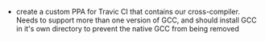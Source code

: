 - create a custom PPA for Travic CI that contains our cross-compiler. Needs to support more than one version of GCC, and should install GCC in it's own directory to prevent the native GCC from being removed
